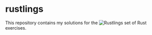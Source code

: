 # rustlings

This repository contains my solutions for the ![Rustlings](https://rustlings.rust-lang.org/)
set of Rust exercises.
